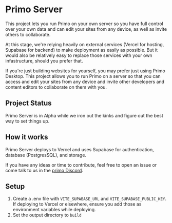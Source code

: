 # Primo Server

This project lets you run Primo on your own server so you have full control over your own data and can edit your sites from any device, as well as invite others to collaborate. 

At this stage, we're relying heavily on external services (Vercel for hosting, Supabase for backend) to make deployment as easily as possible. But it would also be relatively easy to replace those services with your own infastructure, should you prefer that. 

If you're just building websites for yourself, you may prefer just using Primo Desktop. This project allows you to run Primo on a server so that you can access and edit your sites from any device and invite other developers and content editors to collaborate on them with you. 

## Project Status

Primo Server is in Alpha while we iron out the kinks and figure out the best way to set things up. 

## How it works

Primo Server deploys to Vercel and uses Supabase for authentication, database (PostgresSQL), and storage. 

If you have any ideas or time to contribute, feel free to open an issue or come talk to us in the [primo Discord](https://discord.gg/vzSFTS9). 

## Setup 
1. Create a .env file with `VITE_SUPABASE_URL` and `VITE_SUPABASE_PUBLIC_KEY`. If deploying to Vercel or elsewhere, ensure you add those as environment variables while deploying. 
2. Set the output directory to `build`